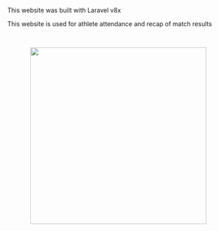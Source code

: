 <p>This website was built with Laravel v8x</p>
<p>This website is used for athlete attendance and recap of match results</p>
</br>
<p align="center"><img src="https://www.dropbox.com/s/76gc7lwoilkwmze/dbc.png" width="400"></p>
